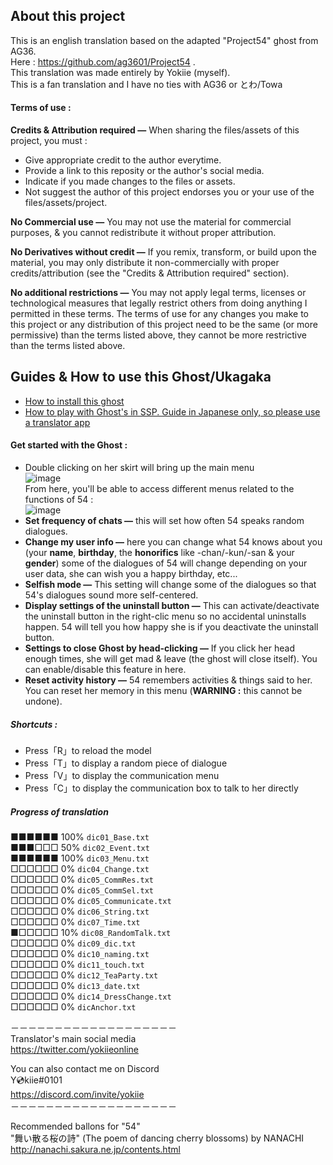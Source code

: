 ## About this project
This is an english translation based on the adapted "Project54" ghost from AG36.  
Here : https://github.com/ag3601/Project54 .  
This translation was made entirely by Yokiie (myself).  
This is a fan translation and I have no ties with AG36 or とわ/Towa

#### Terms of use :
**Credits & Attribution required —** When sharing the files/assets of this project, you must :
- Give appropriate credit to the author everytime.
- Provide a link to this reposity or the author's social media.
- Indicate if you made changes to the files or assets. 
- Not suggest the author of this project endorses you or your use of the files/assets/project.

**No Commercial use —** You may not use the material for commercial purposes, & you cannot redistribute it without proper attribution.

**No Derivatives without credit —** If you remix, transform, or build upon the material, you may only distribute it non-commercially with proper credits/attribution (see the "Credits & Attribution required" section).

**No additional restrictions —** You may not apply legal terms, licenses or technological measures that legally restrict others from doing anything I permitted in these terms. The terms of use for any changes you make to this project or any distribution of this project need to be the same (or more permissive) than the terms listed above, they cannot be more restrictive than the terms listed above.


## Guides & How to use this Ghost/Ukagaka

- [How to install this ghost](https://ukagakadreamteam.com/wiki/guide/beginner_guide)
- [How to play with Ghost's in SSP. Guide in Japanese only, so please use a translator app](http://ssp.shillest.net/ukadoc/ssphelp/howto-use.html)
 

#### Get started with the Ghost :

- Double clicking on her skirt will bring up the main menu  
![image](https://user-images.githubusercontent.com/22001430/219067490-8351deb5-af50-47a4-95ec-1f78d9d188ca.png)  
From here, you'll be able to access different menus related to the functions of 54 :  
![image](https://user-images.githubusercontent.com/22001430/219068593-f81037b2-2176-448b-95f9-62d27b7f1ff1.png)  
- **Set frequency of chats —** this will set how often 54 speaks random dialogues.
- **Change my user info —** here you can change what 54 knows about you (your **name**, **birthday**, the **honorifics** like -chan/-kun/-san & your **gender**) some of the dialogues of 54 will change depending on your user data, she can wish you a happy birthday, etc...
- **Selfish mode —** This setting will change some of the dialogues so that 54's dialogues sound more self-centered.
- **Display settings of the uninstall button —** This can activate/deactivate the uninstall button in the right-clic menu so no accidental uninstalls happen. 54 will tell you how happy she is if you deactivate the uninstall button.
- **Settings to close Ghost by head-clicking —** If you click her head enough times, she will get mad & leave (the ghost will close itself). You can enable/disable this feature in here.
- **Reset activity history —** 54 remembers activities & things said to her. You can reset her memory in this menu (**WARNING :** this cannot be undone).



##### Shortcuts :
- Press「R」to reload the model
- Press「T」to display a random piece of dialogue
- Press「V」to display the communication menu
- Press「C」to display the communication box to talk to her directly
  
##### Progress of translation 
■■■■■■ 100% `dic01_Base.txt`  
■■■□□□ 50%  `dic02_Event.txt`  
■■■■■■ 100% `dic03_Menu.txt`  
□□□□□□ 0%   `dic04_Change.txt`  
□□□□□□ 0%   `dic05_CommRes.txt`  
□□□□□□ 0%   `dic05_CommSel.txt`  
□□□□□□ 0%   `dic05_Communicate.txt`  
□□□□□□ 0%   `dic06_String.txt`  
□□□□□□ 0%   `dic07_Time.txt`  
■□□□□□ 10%  `dic08_RandomTalk.txt`  
□□□□□□ 0%   `dic09_dic.txt`  
□□□□□□ 0%   `dic10_naming.txt`  
□□□□□□ 0%   `dic11_touch.txt`  
□□□□□□ 0%   `dic12_TeaParty.txt`  
□□□□□□ 0%   `dic13_date.txt`  
□□□□□□ 0%   `dic14_DressChange.txt`  
□□□□□□ 0%   `dicAnchor.txt`  
  
－－－－－－－－－－－－－－－－－－－  
Translator's main social media  
https://twitter.com/yokiieonline

You can also contact me on Discord  
Y💿kiie#0101   
https://discord.com/invite/yokiie  
－－－－－－－－－－－－－－－－－－－  

Recommended ballons for "54"  
"舞い散る桜の詩" (The poem of dancing cherry blossoms) by NANACHI  
http://nanachi.sakura.ne.jp/contents.html
